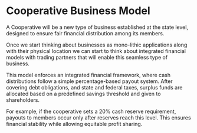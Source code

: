 # Cooperative Business Model

A Cooperative will be a new type of business established at the state level, designed to ensure fair financial distribution among its members.

Once we start thinking about businesses as mono-lithic applications along with their physical location we can start to think about integrated financial models with trading partners that will enable this seamless type of business.

This model enforces an integrated financial framework, where cash distributions follow a simple percentage-based payout system. After covering debt obligations, and state and federal taxes, surplus funds are allocated based on a predefined savings threshold and given to shareholders.

For example, if the cooperative sets a 20% cash reserve requirement, payouts to members occur only after reserves reach this level. This ensures financial stability while allowing equitable profit sharing.
